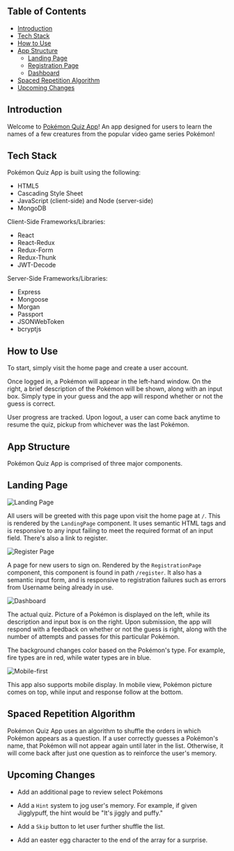 ## Table of Contents

- [Introduction](#introduction)
- [Tech Stack](#tech-stack)
- [How to Use](#how-to-use)
- [App Structure](#app-structure)
  - [Landing Page](#landing-page)
  - [Registration Page](#registration-page)
  - [Dashboard](#dashboard)
- [Spaced Repetition Algorithm](#spaced-repetition-algorithm)
- [Upcoming Changes](#upcoming-changes)

## Introduction

Welcome to [Pokémon Quiz App](https://pokemon-thinkful-client.herokuapp.com/)! An app designed for users to learn the names of a few creatures from the popular video game series Pokémon!

## Tech Stack

Pokémon Quiz App is built using the following:
* HTML5
* Cascading Style Sheet
* JavaScript (client-side) and Node (server-side)
* MongoDB

Client-Side Frameworks/Libraries:
* React
* React-Redux
* Redux-Form
* Redux-Thunk
* JWT-Decode

Server-Side Frameworks/Libraries:
* Express
* Mongoose
* Morgan
* Passport
* JSONWebToken
* bcryptjs

## How to Use

To start, simply visit the home page and create a user account.

Once logged in, a Pokémon will appear in the left-hand window. On the right, a brief description of the Pokémon will be shown, along with an input box. Simply type in your guess and the app will respond whether or not the guess is correct.

User progress are tracked. Upon logout, a user can come back anytime to resume the quiz, pickup from whichever was the last Pokémon.

## App Structure

Pokémon Quiz App is comprised of three major components.

## Landing Page

![Landing Page](https://raw.githubusercontent.com/thinkful-ei21/alex-albert-spaced-repitition-client/master/src/screenshots/login-page.png)

All users will be greeted with this page upon visit the home page at `/`. This is rendered by the `LandingPage` component. It uses semantic HTML tags and is responsive to any input failing to meet the required format of an input field. There's also a link to register.

![Register Page](https://raw.githubusercontent.com/thinkful-ei21/alex-albert-spaced-repitition-client/master/src/screenshots/register-page.png)

A page for new users to sign on. Rendered by the `RegistrationPage` component, this component is found in path `/register`. It also has a semantic input form, and is responsive to registration failures such as errors from Username being already in use.

![Dashboard](https://raw.githubusercontent.com/thinkful-ei21/alex-albert-spaced-repitition-client/master/src/screenshots/quiz-page.png)

The actual quiz. Picture of a Pokémon is displayed on the left, while its description and input box is on the right. Upon submission, the app will respond with a feedback on whether or not the guess is right, along with the number of attempts and passes for this particular Pokémon.

The background changes color based on the Pokémon's type. For example, fire types are in red, while water types are in blue.

![Mobile-first](https://raw.githubusercontent.com/thinkful-ei21/alex-albert-spaced-repitition-client/master/src/screenshots/mobile-view.png)

This app also supports mobile display. In mobile view, Pokémon picture comes on top, while input and response follow at the bottom.

## Spaced Repetition Algorithm

Pokémon Quiz App uses an algorithm to shuffle the orders in which Pokémon appears as a question. If a user correctly guesses a Pokémon's name, that Pokémon will not appear again until later in the list. Otherwise, it will come back after just one question as to reinforce the user's memory.

## Upcoming Changes

* Add an additional page to review select Pokémons

* Add a `Hint` system to jog user's memory. For example, if given Jigglypuff, the hint would be "It's jiggly and puffy."

* Add a `Skip` button to let user further shuffle the list.

* Add an easter egg character to the end of the array for a surprise.

